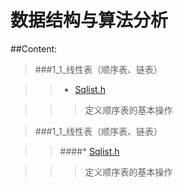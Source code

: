 数据结构与算法分析
============

##Content:

>###1_1_线性表（顺序表、链表） 

>>* [Sqlist.h](https://github.com/JamesonHuang/DataStructor/blob/master/%E6%95%B0%E6%8D%AE%E7%BB%93%E6%9E%84%E4%B8%8E%E7%AE%97%E6%B3%95%E5%88%86%E6%9E%90/1_1_%E7%BA%BF%E6%80%A7%E8%A1%A8%EF%BC%88%E9%A1%BA%E5%BA%8F%E8%A1%A8%E3%80%81%E9%93%BE%E8%A1%A8%EF%BC%89/Sqlist.h)

>>>定义顺序表的基本操作
						
>###1_1_线性表（顺序表、链表） 

>>####* [Sqlist.h](https://github.com/JamesonHuang/DataStructor/blob/master/%E6%95%B0%E6%8D%AE%E7%BB%93%E6%9E%84%E4%B8%8E%E7%AE%97%E6%B3%95%E5%88%86%E6%9E%90/1_1_%E7%BA%BF%E6%80%A7%E8%A1%A8%EF%BC%88%E9%A1%BA%E5%BA%8F%E8%A1%A8%E3%80%81%E9%93%BE%E8%A1%A8%EF%BC%89/Sqlist.h)

>>>定义顺序表的基本操作

